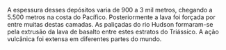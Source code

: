 ﻿A espessura desses depósitos varia de 900 a 3 mil metros, chegando a 5.500 metros na costa do Pacífico. Posteriormente a lava foi forçada por entre muitas destas camadas. As paliçadas do rio Hudson formaram-se pela extrusão da lava de basalto entre estes estratos do Triássico. A ação vulcânica foi extensa em diferentes partes do mundo.